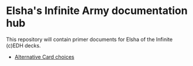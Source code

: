 # Elsha's Infinite Army documentation hub

This repository will contain primer documents for Elsha of the Infinite (c)EDH decks.

* [Alternative Card choices](alternative-cards.md)
